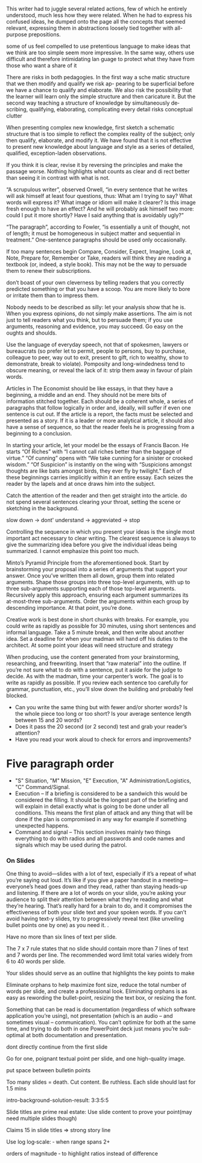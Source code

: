 This writer had to juggle several related actions, few of which he entirely understood, much less how they were related. When he had to express his confused ideas, he dumped onto the page all the concepts that seemed relevant, expressing them in abstractions loosely tied together with all-purpose prepositions.

some of us feel compelled to use pretentious language to make ideas that we think are too simple seem more impressive. In the same way, others use difficult and therefore intimidating lan­ guage to protect what they have from those who want a share of it

There are risks in both pedagogies. In the first way a sche­ matic structure that we then modify and qualify we risk ap- pearing to be superficial before we have a chance to qualify and elaborate. We also risk the possibility that the learner will learn only the simple structure and then caricature it. But the second way   teaching a structure of knowledge by simultaneously de­ scribing, qualifying, elaborating, complicating every detail­ risks conceptual clutter

When presenting complex new knowledge, first sketch a schematic structure that is too simple to reflect the complex reality of the subject; only then qualify, elaborate, and modify it. We have found that it is not effective to present new knowledge about language and style as a series of detailed, qualified, exception-laden observations. 

If you think it is clear, revise it by reversing the principles and make the passage worse. Nothing highlights what counts as clear and di­ rect better than seeing it in contrast with what is not.


“A scrupulous writer”, observed Orwell, “in every sentence that he writes will ask himself at least four questions, thus: What am I trying to say? What words will express it? What image or idiom will make it clearer? Is
this image fresh enough to have an effect? And he will probably ask himself two more: could I put it more shortly? Have I said anything that is avoidably ugly?”

“The paragraph”, according to Fowler, “is essentially a unit of thought, not of length; it must be homogeneous in subject matter and sequential in treatment.” One-sentence paragraphs should be used only occasionally.

If too many sentences begin Compare, Consider, Expect, Imagine, Look at, Note, Prepare for, Remember or Take, readers will think they are reading a textbook (or, indeed, a style book). This may not be the way to persuade them to renew their subscriptions.

don’t boast of your own cleverness by telling readers that you correctly predicted something or that you have a scoop. You are more likely to bore or irritate them than to impress them.

Nobody needs to be described as silly: let your analysis show that he is. When you express opinions, do not simply make assertions. The aim is not just
to tell readers what you think, but to persuade them; if you use arguments, reasoning and evidence, you may succeed. Go easy on the oughts and shoulds.

Use the language of everyday speech, not that of spokesmen, lawyers or bureaucrats (so prefer let to permit, people to persons, buy to purchase, colleague to peer, way out to exit, present to gift, rich to wealthy, show to demonstrate, break to violate). Pomposity and long-windedness tend to obscure meaning, or reveal the lack of it: strip them away in favour of plain words.

Articles in The Economist should be like essays, in that they have a beginning, a middle and an end. They should not be mere bits of information stitched together. Each should be a coherent whole, a series of paragraphs that follow logically in order and, ideally, will suffer if even one sentence is cut out. If the article is a report, the facts must be selected and presented as a story. If it is a leader or more analytical article, it should also have a sense of sequence, so that the reader feels he is progressing from a beginning to a conclusion.

In starting your article, let your model be the essays of Francis Bacon. He starts “Of Riches” with “I cannot call riches better than the baggage of virtue.” “Of cunning” opens with “We take cunning for a sinister or crooked wisdom.” “Of Suspicion” is instantly on the wing with “Suspicions amongst thoughts are like bats amongst birds, they ever fly by twilight.” Each of these beginnings carries implicitly within it an entire essay. Each seizes the reader by the lapels and at once draws him into the subject.

Catch the attention of the reader and then get straight into the article. do not spend several sentences clearing your throat, setting the scene or sketching in the background. 

slow down -> dont' understand -> aggreviated -> stop

Controlling the sequence in which you present your ideas is the single most important act necessary to clear writing. The clearest sequence is always to give the summarizing idea before you give the individual ideas being summarized. I cannot emphasize this point too much.

Minto’s Pyramid Principle from the aforementioned book. Start by brainstorming your proposal into a series of arguments that support your answer. Once you’ve written them all down, group them into related arguments. Shape those groups into three top-level arguments, with up to three sub-arguments supporting each of those top-level arguments. Recursively apply this approach, ensuring each argument summarizes its at-most-three sub-arguments. Order the arguments within each group by descending importance. At that point, you’re done.

Creative work is best done in short chunks with breaks. For example, you could write as rapidly as possible for 30 minutes, using short sentences and informal language. Take a 5 minute break, and then write about another idea.
Set a deadline for when your madman will hand off his duties to the architect. At some point your ideas will need structure and strategy

When producing, use the content generated from your brainstorming, researching, and freewriting. Insert that “raw material” into the outline. If you’re not sure what to do with a sentence, put it aside for the judge to decide.
As with the madman, time your carpenter’s work. The goal is to write as rapidly as possible. If you review each sentence too carefully for grammar, punctuation, etc., you’ll slow down the building and probably feel blocked.

* Can you write the same thing but with fewer and/or shorter words? Is the whole piece too long or too short? Is your average sentence length between 15 and 20 words?
* Does it pass the 20 second (or 2 second) test and grab your reader’s attention?
* Have you read your work aloud to check for errors and improvements?



# Five paragraph order
* "S" Situation, "M" Mission, "E" Execution, "A" Administration/Logistics, "C" Command/Signal.
* Execution – If a briefing is considered to be a sandwich this would be considered the filling. It should be the longest part of the briefing and will explain in detail exactly what is going to be done under all conditions. This means the first plan of attack and any thing that will be done if the plan is compromised in any way for example if something unexpected happens.
* Command and signal – This section involves mainly two things everything to do with radios and all passwords and code names and signals which may be used during the patrol.


### On Slides

One thing to avoid—slides with a lot of text, especially if it’s a repeat of what you’re saying out loud. It’s like if you give a paper handout in a meeting—everyone’s head goes down and they read, rather than staying heads-up and listening. If there are a lot of words on your slide, you’re asking your audience to split their attention between what they’re reading and what they’re hearing. That’s really hard for a brain to do, and it compromises the effectiveness of both your slide text and your spoken words. If you can’t avoid having text-y slides, try to progressively reveal text (like unveiling bullet points one by one) as you need it.
.

Have no more than six lines of text per slide.

The 7 x 7 rule states that no slide should contain more than 7 lines of text and 7 words per line. The recommended word limit total varies widely from 6 to 40 words per slide.

 Your slides should serve as an outline that highlights the key points to make

  Eliminate orphans to help maximize font size, reduce the total number of words per slide, and create a professional look.  Eliminating orphans is as easy as rewording the bullet-point, resizing the text box, or resizing the font.

Something that can be read is documentation (regardless of which software application you’re using), not presentation (which is an audio – and sometimes visual – communication). You can’t optimize for both at the same time, and trying to do both in one PowerPoint deck just means you’re sub-optimal at both documentation and presentation.

dont directly continue from the first slide

Go for one, poignant textual point per slide, and one high-quality image.

put space between bulletin points

Too many slides = death. Cut content. Be ruthless. Each slide should last for 1.5 mins

intro-background-solution-result: 3:3:5:5

Slide titles are prime real estate: Use slide content to prove your point(may need multiple slides though)

Claims 15 in slide titles => strong story line

Use log log‐scale: ‐ when range spans 2+

orders of magnitude ‐ to highlight ratios instead of difference
